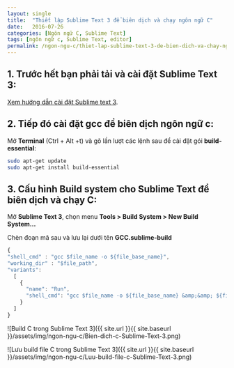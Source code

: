 ```yaml
---
layout: single
title:  "Thiết lập Sublime Text 3 để biên dịch và chạy ngôn ngữ C"
date:   2016-07-26
categories: [Ngôn ngữ C, Sublime Text]
tags: [ngôn ngữ c, Sublime Text, editor]
permalink: /ngon-ngu-c/thiet-lap-sublime-text-3-de-bien-dich-va-chay-ngon-ngu-c/
---
```


## 1. Trước hết bạn phải tải và cài đặt Sublime Text 3:

[Xem hướng dẫn cài đặt Sublime text 3](/huong-dan-cai-dat-sublime-text-3).

## 2. Tiếp đó cài đặt gcc để biên dịch ngôn ngữ c:
Mở **Terminal** (Ctrl + Alt +t) và gõ lần lượt các lệnh sau để cài đặt gói **build-essential**:

~~~sh
sudo apt-get update
sudo apt-get install build-essential
~~~

## 3. Cấu hình Build system cho Sublime Text để biên dịch và chạy C:
Mở **Sublime Text 3**, chọn menu **Tools > Build System > New Build System…**

Chèn đoạn mã sau và lưu lại dưới tên **GCC.sublime-build**

~~~js
{
"shell_cmd" : "gcc $file_name -o ${file_base_name}",
"working_dir" : "$file_path",
"variants":
  [
    {
      "name": "Run",
      "shell_cmd": "gcc $file_name -o ${file_base_name} &amp;&amp; ${file_path}/${file_base_name}"
    }
  ]
}
~~~

![Build C trong Sublime Text 3]({{ site.url }}{{ site.baseurl }}/assets/img/ngon-ngu-c/Bien-dich-c-Sublime-Text-3.png)

![Lưu build file C trong Sublime Text 3]({{ site.url }}{{ site.baseurl }}/assets/img/ngon-ngu-c/Luu-build-file-c-Sublime-Text-3.png)
